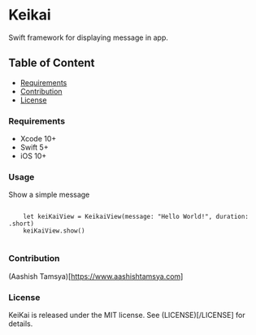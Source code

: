 # Keikai
Swift framework for displaying message in app.


## Table of Content

 - [Requirements](#requirements)
 - [Contribution](#contribution)
 - [License](#license)


### Requirements

- Xcode 10+
- Swift 5+
- iOS 10+

### Usage

Show a simple message

```

	let keiKaiView = KeikaiView(message: "Hello World!", duration: .short)
    keiKaiView.show()
	
```


### Contribution

(Aashish Tamsya)[https://www.aashishtamsya.com]

### License

KeiKai is released under the MIT license. See (LICENSE)[/LICENSE] for details.